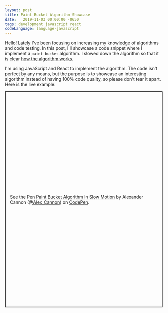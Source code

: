 ```yaml
---
layout: post
title: Paint Bucket Algorithm Showcase
date:   2019-11-03 00:00:00 -0650
tags: development javascript react
codeLanguage: language-javascript
---
```

Hello! Lately I've been focusing on increasing my knowledge of algorithms and code testing. In this post,
I'll showcase a code snippet where I implement a `paint bucket` algorithm. I slowed down the algorithm so that it is clear [how the algorithm works](https://en.wikipedia.org/wiki/Flood_fill#The_algorithm).

I'm using JavaScript and React to implement the algorithm. The code isn't perfect by any means, but the purpose is to showcase an interesting algorithm instead of having 100% code quality, so please don't tear it apart. Here is the live example:

<p class="codepen" data-height="691" data-theme-id="0" data-default-tab="js" data-user="Alex_Cannon" data-slug-hash="wvvyveR" style="height: 691px; box-sizing: border-box; display: flex; align-items: center; justify-content: center; border: 2px solid; margin: 1em 0; padding: 1em;" data-pen-title="Paint Bucket Algorithm In Slow Motion">
  <span>See the Pen <a href="https://codepen.io/Alex_Cannon/pen/wvvyveR">
  Paint Bucket Algorithm In Slow Motion</a> by Alexander Cannon (<a href="https://codepen.io/Alex_Cannon">@Alex_Cannon</a>)
  on <a href="https://codepen.io">CodePen</a>.</span>
</p>
<script async src="https://static.codepen.io/assets/embed/ei.js"></script>
